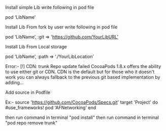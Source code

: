 Install simple Lib write following in pod file

pod ‘LibName’



Install Lib From fork by user write following in pod file

pod ‘LibName’, :git => 'https://github.com/YourLibURL’



Install Lib From Local storage

pod ‘LibName’, :path => ‘./YourLibLocation’



Error:- [!] CDN: trunk Repo update failed 
CocoaPods 1.8.x offers the ability to use either git or CDN. CDN is the default but for those who it doesn't work you can always fallback to the previous git based implementation by adding...

Add source in Podfile

Ex:-
source 'https://github.com/CocoaPods/Specs.git'
target 'Project' do
  #use_frameworks!
  pod 'AFNetworking'
end

then run command in terminal "pod install"
then run command in terminal "pod repo remove trunk"
